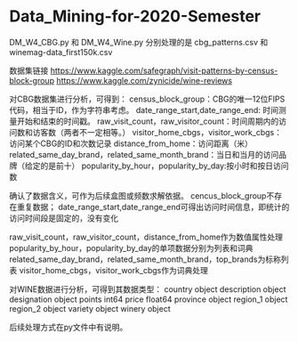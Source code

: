 # Data_Mining-for-2020-Semester

DM_W4_CBG.py 和 DM_W4_Wine.py 分别处理的是 cbg_patterns.csv 和 winemag-data_first150k.csv

数据集链接
https://www.kaggle.com/safegraph/visit-patterns-by-census-block-group
https://www.kaggle.com/zynicide/wine-reviews

对CBG数据集进行分析，可得到：
census_block_group：CBG的唯一12位FIPS代码，相当于ID，作为字符串考虑。
date_range_start,date_range_end: 时间测量开始和结束的时间戳。
raw_visit_count，raw_visitor_count：时间周期内的访问数和访客数（两者不一定相等。）
visitor_home_cbgs，visitor_work_cbgs：访问某个CBG的ID和次数记录
distance_from_home：访问距离（米）
related_same_day_brand，related_same_month_brand：当日和当月的访问品牌（给定的是前十）
popularity_by_hour，popularity_by_day:按小时和按日访问数

确认了数据含义，可作为后续盒图或频数求解依据。
cencus_block_group不存在重复数据；
date_range_start,date_range_end可得出访问时间信息，即统计的访问时间段是固定的，没有变化

raw_visit_count，raw_visitor_count，distance_from_home作为数值属性处理
popularity_by_hour，popularity_by_day的单项数据分别为列表和词典
related_same_day_brand，related_same_month_brand，top_brands为标称列表
visitor_home_cbgs，visitor_work_cbgs作为词典处理

对WINE数据进行分析，可得到其数据类型：
country         object
description     object
designation     object
points           int64
price          float64
province        object
region_1        object
region_2        object
variety         object
winery          object

后续处理方式在py文件中有说明。
